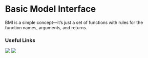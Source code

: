 # Basic Model Interface
BMI is a simple concept—it’s just a set of functions with rules for the function names, arguments, and returns.

### Useful Links
![](https://csdms.colorado.edu/wiki/BMI)
![](https://bmi.readthedocs.io/en/stable/)

